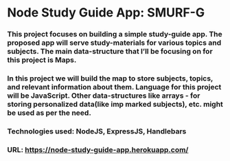 # Node Study Guide App: SMURF-G

### This project focuses on building a simple study-guide app. The proposed app will serve study-materials for various topics and subjects. The main data-structure that I’ll be focusing on for this project is Maps.

### In this project we will build the map to store subjects, topics, and relevant information about them. Language for this project will be JavaScript. Other data-structures like arrays - for storing personalized data(like imp marked subjects), etc. might be used as per the need.

### Technologies used: NodeJS, ExpressJS, Handlebars

### URL: https://node-study-guide-app.herokuapp.com/
